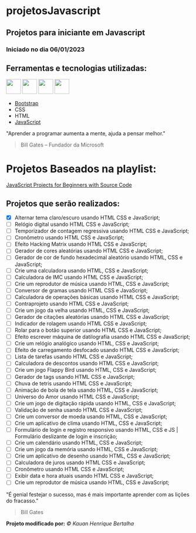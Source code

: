 # projetosJavascript 
## Projetos para iniciante em Javascript 
### Iniciado no dia 06/01/2023

## Ferramentas e tecnologias utilizadas:
<img src="https://cdn.jsdelivr.net/gh/devicons/devicon/icons/bootstrap/bootstrap-original.svg" width="40" height="40"/>                       <img src="https://cdn.jsdelivr.net/gh/devicons/devicon/icons/css3/css3-original.svg" width="40" height="40"/>                    <img src="https://cdn.jsdelivr.net/gh/devicons/devicon/icons/html5/html5-original.svg" width="40" height="40"/>          <img src="https://cdn.jsdelivr.net/gh/devicons/devicon/icons/javascript/javascript-original.svg" width="40" height="40"/>
          
- [Bootstrap](https://getbootstrap.com/)
- CSS 
- HTML
- [JavaScript](https://www.javascript.com/)

"Aprender a programar aumenta a mente, ajuda a pensar melhor."
> Bill Gates – Fundador da Microsoft

# Projetos Baseados na playlist: 
[JavaScript Projects for Beginners with Source Code](https://www.youtube.com/playlist?list=PLj45wIw9J1ORPHDVmoNPQkgeouhn-6ETL)

## Projetos que serão realizados:
- [x] Alternar tema claro/escuro usando HTML CSS e JavaScript;
- [ ] Relógio digital usando HTML CSS e JavaScript;
- [ ] Temporizador de contagem regressiva usando HTML CSS e JavaScript;
- [ ] Cronômetro usando HTML CSS e JavaScript;
- [ ] Efeito Hacking Matrix usando HTML CSS e JavaScript;
- [ ] Gerador de cores aleatórias usando HTML CSS e JavaScript;
- [ ] Gerador de cor de fundo hexadecimal aleatório usando HTML, CSS e JavaScript;
- [ ] Crie uma calculadora usando HTML, CSS e JavaScript;
- [ ] Calculadora de IMC usando HTML CSS e JavaScript;
- [ ] Crie um reprodutor de música usando HTML, CSS e JavaScript;
- [ ] Conversor de gramas usando HTML CSS e JavaScript;
- [ ] Calculadora de operações básicas usando HTML CSS e JavaScript;
- [ ] Contraprojeto usando HTML CSS e JavaScript;
- [ ] Crie um jogo da velha usando HTML, CSS e JavaScript;
- [ ] Gerador de citações aleatórias usando HTML CSS e JavaScript;
- [ ] Indicador de rolagem usando HTML CSS e JavaScript;
- [ ] Rolar para o botão superior usando HTML CSS e JavaScript;
- [ ] Efeito escrever máquina de datilografia usando HTML CSS e JavaScript;
- [ ] Crie um relógio analógico usando HTML, CSS e JavaScript;
- [ ] Efeito de carregamento desfocado usando HTML CSS e JavaScript;
- [ ] Lista de tarefas usando HTML CSS e JavaScript;
- [ ] Calculadora de descontos usando HTML CSS e JavaScript;
- [ ] Crie um jogo Flappy Bird usando HTML, CSS e JavaScript;
- [ ] Gerador de tags usando HTML CSS e JavaScript;
- [ ] Chuva de tetris usando HTML CSS e JavaScript;
- [ ] Animação de bola de tela usando HTML, CSS e JavaScript;
- [ ] Universo do Amor usando HTML CSS e JavaScript;
- [ ] Crie um jogo de digitação rápida usando HTML, CSS e JavaScript;
- [ ] Validação de senha usando HTML CSS e JavaScript;
- [ ] Crie um conversor de moeda usando HTML, CSS e JavaScript;
- [ ] Crie um aplicativo de clima usando HTML, CSS e JavaScript;
- [ ] Formulário de login e registro responsivo usando HTML, CSS e JS | Formulário deslizante de login e inscrição;
- [ ] Crie um calendário usando HTML, CSS e JavaScript;
- [ ] Crie um jogo da memória usando HTML, CSS e JavaScript;
- [ ] Crie um aplicativo de desenho usando HTML, CSS e JavaScript;
- [ ] Calculadora de juros usando HTML CSS e JavaScript;
- [ ] Cronômetro usando HTML CSS e JavaScript;
- [ ] Exibir data e hora atuais usando HTML CSS e JavaScript;
- [ ] Crie um reprodutor de música usando HTML, CSS e JavaScript;

"É genial festejar o sucesso, mas é mais importante aprender com as lições do fracasso."
> Bill Gates

**Projeto modificado por:**
_© Kauan Henrique Bertalha_ 
